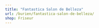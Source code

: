 ```yaml
---
title: "Fantastica Salon de Belleza"
url: /burien/fantastica-salon-de-belleza/
shop: Friseur
---
```

